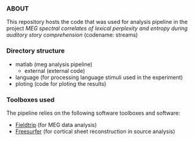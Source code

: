 ### ABOUT 

This repository hosts the code that was used for analysis pipeline in the project _MEG spectral correlates of lexical perplexity and entropy during auditory story comprehension_ (codename: streams)

### Directory structure

* matlab (meg analysis pipeline)
  * external (external code)
* language (for processing language stimuli used in the experiment)
* ploting (code for ploting the results)

### Toolboxes used

The pipeline relies on the following software toolboxes and software:

* [Fieldtrip][Fieldtrip] (for MEG data analysis)
* [Freesurfer][Freesurfer] (for cortical sheet reconstruction in source analysis)

[Fieldtrip]: http://fieldtriptoolbox.org
[Freesurfer]: https://surfer.nmr.mgh.harvard.edu




